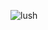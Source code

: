 ![lush](https://github.com/iabdulrehman9/lush/assets/117710668/652cac98-20f2-472f-abdb-1493f50f048d)
